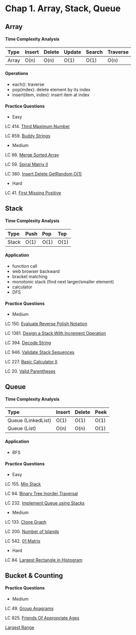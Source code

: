 # Chap 1. Array, Stack, Queue

## Array

#### Time Complexity Analysis

| Type | Insert | Delete | Update | Search | Traverse |
| :--- | :--- | :--- | :--- | :--- | :--- |
| Array | O\(n\) | O\(n\) | O\(1\) | O\(1\) | O\(n\) |

#### Operations

* each\(\): traverse
* pop\(index\): delete element by its index
* insert\(item, index\): insert item at index

#### Practice Questions

* Easy

LC 414. [Third Maximum Number](https://leetcode.com/problems/third-maximum-number/)

LC 859. [Buddy Strings](https://leetcode.com/problems/buddy-strings/)

* Medium

LC 88. [Merge Sorted Array](https://leetcode.com/problems/merge-sorted-array/)

LC 59. [Spiral Matrix II](https://leetcode.com/problems/spiral-matrix-ii/)

LC 380. [Insert Delete GetRandom O\(1\)](https://leetcode.com/problems/insert-delete-getrandom-o1/)

* Hard

LC 41. [First Missing Positive](https://leetcode.com/problems/first-missing-positive/) 

## Stack

#### 

#### Time Complexity Analysis

| Type | Push | Pop | Top |
| :--- | :--- | :--- | :--- |
| Stack | O\(1\) | O\(1\) | O\(1\) |

#### Application

* function call
* web browser backward
* bracket matching
* monotonic stack \(find next larger/smaller element\)
* calculator
* DFS

#### Practice Questions

* Medium

LC 150. [Evaluate Reverse Polish Notation](https://leetcode.com/problems/evaluate-reverse-polish-notation/)

LC 1381. [Design a Stack With Increment Operation](https://leetcode.com/problems/design-a-stack-with-increment-operation/)

LC 394. [Decode String](https://leetcode.com/problems/decode-string/)

LC 946. [Validate Stack Sequences](https://leetcode.com/problems/validate-stack-sequences/)

LC 227. [Basic Calculator II](https://leetcode.com/problems/basic-calculator-ii/)

LC 20. [Valid Parentheses](https://leetcode.com/problems/valid-parentheses/)

## Queue

#### Time Complexity Analysis

| Type | Insert | Delete | Peek |
| :--- | :--- | :--- | :--- |
| Queue \(LinkedList\) | O\(1\) | O\(1\) | O\(1\) |
| Queue \(List\) | O\(n\) | O\(n\) | O\(1\) |

#### Application

* BFS

#### Practice Questions

* Easy

LC 155. [Min Stack](https://leetcode.com/problems/min-stack/)

LC 94. [Binary Tree Inorder Traversal](https://leetcode.com/problems/binary-tree-inorder-traversal/)

LC 232. [Implement Queue using Stacks](https://leetcode.com/problems/implement-queue-using-stacks/)

* Medium

LC 133. [Clone Graph](https://leetcode.com/problems/clone-graph/)

LC 200. [Number of Islands](https://leetcode.com/problems/number-of-islands/)

LC 542. [01 Matrix](https://leetcode.com/problems/01-matrix/)

* Hard

LC 84. [Largest Rectangle in Histogram](https://leetcode.com/problems/largest-rectangle-in-histogram/)

## Bucket & Counting

#### Practice Questions

* Medium

LC 49. [Group Anagrams](https://leetcode.com/problems/group-anagrams/)

LC 825. [Friends Of Appropriate Ages](https://leetcode.com/problems/friends-of-appropriate-ages/)

[Largest Range](https://github.com/azl397985856/leetcode/issues/420)

